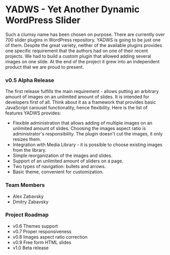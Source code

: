 # YADWS - Yet Another Dynamic WordPress Slider

Such a clumsy name has been chosen on purpose. There are currently over 700 slider plugins in WordPress repository. YADWS is going to be just one of them.  Despite the great variety, neither of the available plugins provides one specific requirement that the authors had on one of their recent projects. We had to build a custom plugin that allowed adding several images on one slide. At the end of the project it grew into an independent product that we are proud to present.  

### v0.5 Alpha Release
The first release fulfills the main requirement - allows putting an arbitrary amount of images on an unlimited amount of slides. It is intended for developers first of all. Think about it as a framework that provides basic JavaScript carousel functionality, hence flexibility. Here is the list of features YADWS provides:

 - Flexible administration that allows adding of multiple images on an unlimited amount of slides. Choosing the images aspect ratio is administrator's responsibility. The plugin doesn't cut the images, it only resizes them. 
 - Integration with Media Library - it is possible to choose existing images from the library.
 - Simple reorganization of the images and slides.
 - Support of an unlimited amount of sliders on a page.
 - Two types of navigation: bullets and arrows.
 - Basic theme, convenient for customization.

### Team Members
 - Alex Zabavsky
 - Dmitry Zabavsky

### Project Roadmap
  - v0.6 Themes support
  - v0.7 Proper responsiveness 
  - v0.8 Images aspect ratio correction
  - v0.9 Free form HTML slides
  - v1.0 Beta release
  